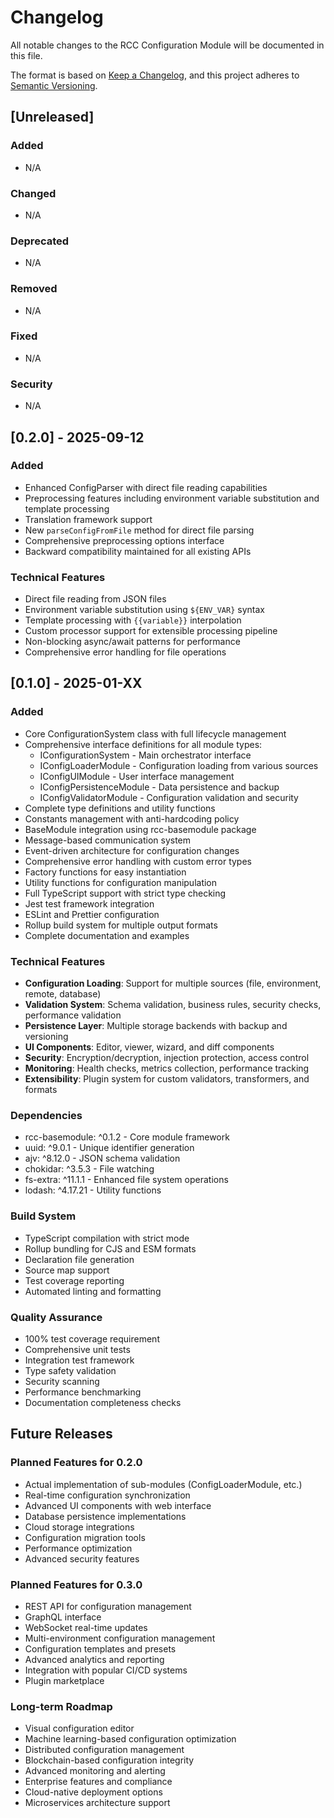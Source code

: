 # Changelog

All notable changes to the RCC Configuration Module will be documented in this file.

The format is based on [Keep a Changelog](https://keepachangelog.com/en/1.0.0/),
and this project adheres to [Semantic Versioning](https://semver.org/spec/v2.0.0.html).

## [Unreleased]

### Added
- N/A

### Changed
- N/A

### Deprecated
- N/A

### Removed
- N/A

### Fixed
- N/A

### Security
- N/A

## [0.2.0] - 2025-09-12

### Added
- Enhanced ConfigParser with direct file reading capabilities
- Preprocessing features including environment variable substitution and template processing
- Translation framework support
- New `parseConfigFromFile` method for direct file parsing
- Comprehensive preprocessing options interface
- Backward compatibility maintained for all existing APIs

### Technical Features
- Direct file reading from JSON files
- Environment variable substitution using `${ENV_VAR}` syntax
- Template processing with `{{variable}}` interpolation
- Custom processor support for extensible processing pipeline
- Non-blocking async/await patterns for performance
- Comprehensive error handling for file operations

## [0.1.0] - 2025-01-XX

### Added
- Core ConfigurationSystem class with full lifecycle management
- Comprehensive interface definitions for all module types:
  - IConfigurationSystem - Main orchestrator interface
  - IConfigLoaderModule - Configuration loading from various sources
  - IConfigUIModule - User interface management
  - IConfigPersistenceModule - Data persistence and backup
  - IConfigValidatorModule - Configuration validation and security
- Complete type definitions and utility functions
- Constants management with anti-hardcoding policy
- BaseModule integration using rcc-basemodule package
- Message-based communication system
- Event-driven architecture for configuration changes
- Comprehensive error handling with custom error types
- Factory functions for easy instantiation
- Utility functions for configuration manipulation
- Full TypeScript support with strict type checking
- Jest test framework integration
- ESLint and Prettier configuration
- Rollup build system for multiple output formats
- Complete documentation and examples

### Technical Features
- **Configuration Loading**: Support for multiple sources (file, environment, remote, database)
- **Validation System**: Schema validation, business rules, security checks, performance validation
- **Persistence Layer**: Multiple storage backends with backup and versioning
- **UI Components**: Editor, viewer, wizard, and diff components
- **Security**: Encryption/decryption, injection protection, access control
- **Monitoring**: Health checks, metrics collection, performance tracking
- **Extensibility**: Plugin system for custom validators, transformers, and formats

### Dependencies
- rcc-basemodule: ^0.1.2 - Core module framework
- uuid: ^9.0.1 - Unique identifier generation
- ajv: ^8.12.0 - JSON schema validation
- chokidar: ^3.5.3 - File watching
- fs-extra: ^11.1.1 - Enhanced file system operations
- lodash: ^4.17.21 - Utility functions

### Build System
- TypeScript compilation with strict mode
- Rollup bundling for CJS and ESM formats
- Declaration file generation
- Source map support
- Test coverage reporting
- Automated linting and formatting

### Quality Assurance
- 100% test coverage requirement
- Comprehensive unit tests
- Integration test framework
- Type safety validation
- Security scanning
- Performance benchmarking
- Documentation completeness checks

## Future Releases

### Planned Features for 0.2.0
- Actual implementation of sub-modules (ConfigLoaderModule, etc.)
- Real-time configuration synchronization
- Advanced UI components with web interface
- Database persistence implementations
- Cloud storage integrations
- Configuration migration tools
- Performance optimization
- Advanced security features

### Planned Features for 0.3.0
- REST API for configuration management
- GraphQL interface
- WebSocket real-time updates
- Multi-environment configuration management
- Configuration templates and presets
- Advanced analytics and reporting
- Integration with popular CI/CD systems
- Plugin marketplace

### Long-term Roadmap
- Visual configuration editor
- Machine learning-based configuration optimization
- Distributed configuration management
- Blockchain-based configuration integrity
- Advanced monitoring and alerting
- Enterprise features and compliance
- Cloud-native deployment options
- Microservices architecture support